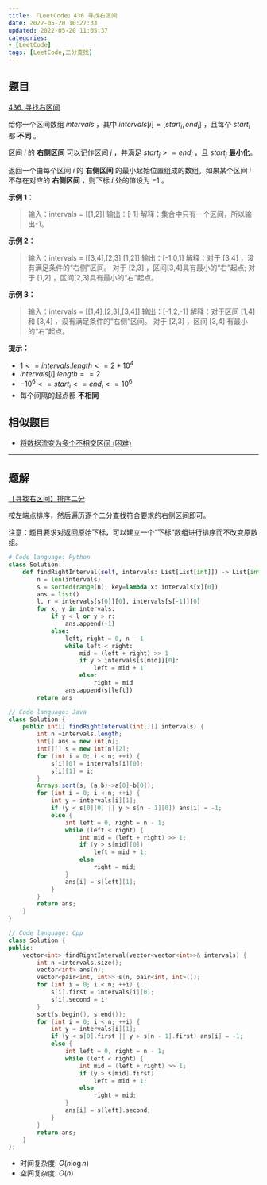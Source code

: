 ```yaml
---
title: 『LeetCode』436 寻找右区间
date: 2022-05-20 10:27:33
updated: 2022-05-20 11:05:37
categories:
- [LeetCode]
tags: [LeetCode,二分查找]
---
```


## 题目

[436. 寻找右区间](https://leetcode.cn/problems/find-right-interval/)

<!--more-->

给你一个区间数组 $intervals$ ，其中 $intervals[i] = [start_{i}, end_{i}]$ ，且每个 $start_{i}$ 都 **不同** 。

区间 $i$ 的 **右侧区间** 可以记作区间 $j$ ，并满足 $start_{j} >= end_{i}$ ，且 $start_{j}$ **最小化**。

返回一个由每个区间 $i$ 的 **右侧区间** 的最小起始位置组成的数组。如果某个区间 $i$ 不存在对应的 **右侧区间** ，则下标 $i$ 处的值设为 $-1$ 。

**示例 1：**

> 输入：intervals = [[1,2]]
> 输出：[-1]
> 解释：集合中只有一个区间，所以输出-1。

**示例 2：**

> 输入：intervals = [[3,4],[2,3],[1,2]]
> 输出：[-1,0,1]
> 解释：对于 [3,4] ，没有满足条件的“右侧”区间。
> 对于 [2,3] ，区间[3,4]具有最小的“右”起点;
> 对于 [1,2] ，区间[2,3]具有最小的“右”起点。

**示例 3：**

> 输入：intervals = [[1,4],[2,3],[3,4]]
> 输出：[-1,2,-1]
> 解释：对于区间 [1,4] 和 [3,4] ，没有满足条件的“右侧”区间。
> 对于 [2,3] ，区间 [3,4] 有最小的“右”起点。

**提示：**

- $1 <= intervals.length <= 2 * 10^4$
- $intervals[i].length == 2$
- $-10^6 <= start_i <= end_i <= 10^6$
- 每个间隔的起点都 **不相同**

## 相似题目

- [将数据流变为多个不相交区间 (困难)](https://leetcode.cn/problems/data-stream-as-disjoint-intervals/)

---

## 题解

[【寻找右区间】排序二分](https://leetcode.cn/problems/find-right-interval/solution/xun-zhao-you-qu-jian-by-meteordream-o0ey/)

按左端点排序，然后遍历逐个二分查找符合要求的右侧区间即可。

注意：题目要求对返回原始下标，可以建立一个“下标”数组进行排序而不改变原数组。

```Python
# Code language: Python
class Solution:
    def findRightInterval(self, intervals: List[List[int]]) -> List[int]:
        n = len(intervals)
        s = sorted(range(n), key=lambda x: intervals[x][0])
        ans = list()
        l, r = intervals[s[0]][0], intervals[s[-1]][0]
        for x, y in intervals:
            if y < l or y > r:
                ans.append(-1)
            else:
                left, right = 0, n - 1
                while left < right:
                    mid = (left + right) >> 1
                    if y > intervals[s[mid]][0]:
                        left = mid + 1
                    else:
                        right = mid
                ans.append(s[left])
        return ans
```

```Java
// Code language: Java
class Solution {
    public int[] findRightInterval(int[][] intervals) {
        int n =intervals.length;
        int[] ans = new int[n];
        int[][] s = new int[n][2];
        for (int i = 0; i < n; ++i) {
            s[i][0] = intervals[i][0];
            s[i][1] = i;
        }
        Arrays.sort(s, (a,b)->a[0]-b[0]);
        for (int i = 0; i < n; ++i) {
            int y = intervals[i][1];
            if (y < s[0][0] || y > s[n - 1][0]) ans[i] = -1;
            else {
                int left = 0, right = n - 1;
                while (left < right) {
                    int mid = (left + right) >> 1;
                    if (y > s[mid][0]) 
                        left = mid + 1;
                    else 
                        right = mid;
                }
                ans[i] = s[left][1];
            }
        }
        return ans;
    }
}
```

```Cpp
// Code language: Cpp
class Solution {
public:
    vector<int> findRightInterval(vector<vector<int>>& intervals) {
        int n =intervals.size();
        vector<int> ans(n);
        vector<pair<int, int>> s(n, pair<int, int>());
        for (int i = 0; i < n; ++i) {
            s[i].first = intervals[i][0];
            s[i].second = i;
        }
        sort(s.begin(), s.end());
        for (int i = 0; i < n; ++i) {
            int y = intervals[i][1];
            if (y < s[0].first || y > s[n - 1].first) ans[i] = -1;
            else {
                int left = 0, right = n - 1;
                while (left < right) {
                    int mid = (left + right) >> 1;
                    if (y > s[mid].first) 
                        left = mid + 1;
                    else 
                        right = mid;
                }
                ans[i] = s[left].second;
            }
        }
        return ans;
    }
};
```

- 时间复杂度: $O(n \log n)$
- 空间复杂度: $O(n)$
